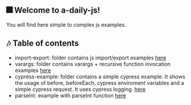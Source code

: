 ## :fireworks: Welcome to a-daily-js!
You will find here simple to complex js examples.

## :notes: Table of contents
- import-export: folder contains js import/export examples [here](import-export/readme.md)
- varargs: folder contains varargs + recursive function invocation examples [here](varargs/readme.md)
- cypress-example: folder contains a simple cypress example. It shows the usage of before, beforeEach, cypress enviroment variables and a simple cypress request. It uses cypress logging. [here](cypress-example/readme.md)
- parseInt: example with parseInt function [here](parseInt/readme.md)

